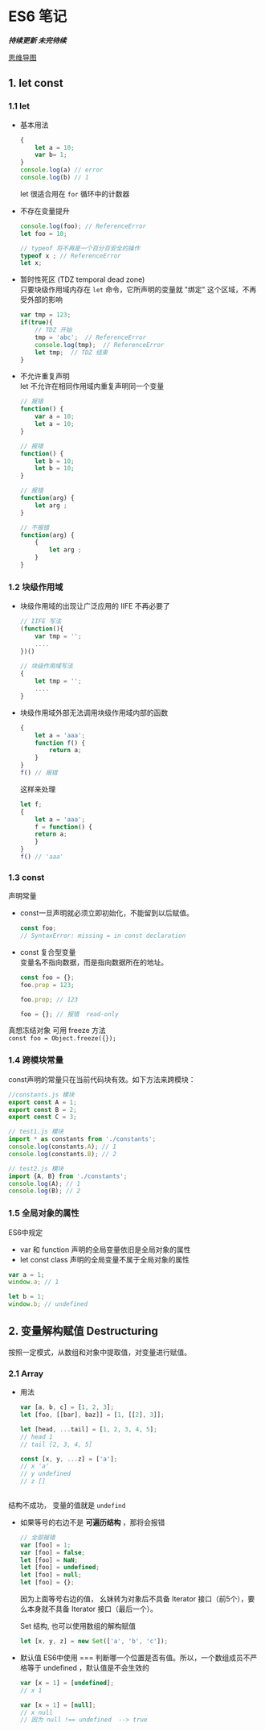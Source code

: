# ES6 笔记

**_持续更新 未完待续_** 

[思维导图](http://naotu.baidu.com/file/e12e2639ddc6580a75f9942556d35ffb)

## 1. let const
### 1.1 let
* 基本用法

    ``` js
    {
        let a = 10;
        var b= 1;
    }
    console.log(a) // error
    console.log(b) // 1
    ```
    let 很适合用在 `for` 循环中的计数器
* 不存在变量提升
    
	``` js
    console.log(foo); // ReferenceError
    let foo = 10;
    
    // typeof 将不再是一个百分百安全的操作
    typeof x ; // ReferenceError
    let x;
	```
    
* 暂时性死区 (TDZ temporal dead zone)  
只要块级作用域内存在 `let` 命令，它所声明的变量就 "绑定" 这个区域，不再受外部的影响
    
    ``` js
    var tmp = 123;
    if(true){
        // TDZ 开始
        tmp = 'abc';  // ReferenceError
        console.log(tmp);  // ReferenceError
        let tmp;  // TDZ 结束
    }
    ```
* 不允许重复声明  
let 不允许在相同作用域内重复声明同一个变量

	``` js
    // 报错
    function() {
        var a = 10;
        let a = 10;
    }

    // 报错
    function() {
        let b = 10;
        let b = 10;
    }

    // 报错
    function(arg) {
        let arg ;
    }

    // 不报错
    function(arg) {
        {
            let arg ;
        }
    }
    ```

### 1.2 块级作用域

* 块级作用域的出现让广泛应用的 IIFE 不再必要了

	``` js
	// IIFE 写法
	(function(){
	    var tmp = '';
	    ....
	})()
		
	// 块级作用域写法
	{
	    let tmp = '';
	    ....
	}
	```

* 块级作用域外部无法调用块级作用域内部的函数

	``` js
    {
        let a = 'aaa';
        function f() {
            return a;
        }
    }
    f() // 报错
	```

	这样来处理

	``` js
	let f;
	{
		let a = 'aaa';
		f = function() {
		return a;
		}
	}
	f() // 'aaa'
	```

### 1.3 const
声明常量

* const一旦声明就必须立即初始化，不能留到以后赋值。

	``` js
	const foo;
	// SyntaxError: missing = in const declaration
	```
* const 复合型变量  
变量名不指向数据，而是指向数据所在的地址。

	```js
	const foo = {};
	foo.prop = 123;
	
	foo.prop; // 123
	
	foo = {}; // 报错  read-only
	```
	
真想冻结对象 可用 freeze 方法  
`const foo = Object.freeze({});`

### 1.4 跨模块常量
const声明的常量只在当前代码块有效。如下方法来跨模块：

``` js
//constants.js 模块
export const A = 1;
export const B = 2;
export const C = 3;

// test1.js 模块
import * as constants from './constants';
console.log(constants.A); // 1
console.log(constants.B); // 2

// test2.js 模块
import {A, B} from './constants';
console.log(A); // 1
console.log(B); // 2
``` 

### 1.5 全局对象的属性

ES6中规定

* var 和 function 声明的全局变量依旧是全局对象的属性
* let const class 声明的全局变量不属于全局对象的属性

```js
var a = 1;
window.a; // 1

let b = 1;
window.b; // undefined
```


## 2. 变量解构赋值 Destructuring
按照一定模式，从数组和对象中提取值，对变量进行赋值。

### 2.1 Array

* 用法

	```js
	var [a, b, c] = [1, 2, 3];
	let [foo, [[bar], baz]] = [1, [[2], 3]];
	
	let [head, ...tail] = [1, 2, 3, 4, 5];
	// head 1
	// tail [2, 3, 4, 5]
	
	const [x, y, ...z] = ['a'];
	// x 'a'
	// y undefined
	// z []
		
	```

结构不成功， 变量的值就是 `undefind`
	
* 如果等号的右边不是 **可遍历结构** ，那将会报错
	
	```js
	// 全部报错
	var [foo] = 1;
	var [foo] = false;
	let [foo] = NaN;
	let [foo] = undefined;
	let [foo] = null;
	let [foo] = {};
	```
	因为上面等号右边的值， 幺妹转为对象后不具备 Iterator 接口（前5个），要么本身就不具备 Iterator 接口（最后一个）。

	Set 结构, 也可以使用数组的解构赋值
	
	``` js
	let [x, y, z] = new Set(['a', 'b', 'c']);
	```
	
* 默认值
	ES6中使用 === 判断哪一个位置是否有值。所以，一个数组成员不严格等于 undefined ，默认值是不会生效的
	
	```js
	var [x = 1] = [undefined];
	// x 1
	
	var [x = 1] = [null];
	// x null
	// 因为 null !== undefined  --> true
	```